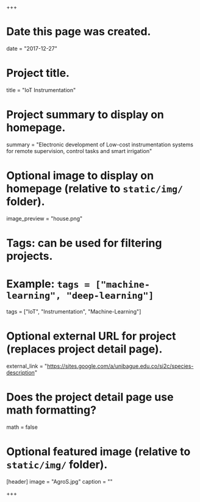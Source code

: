 +++
# Date this page was created.
date = "2017-12-27"

# Project title.
title = "IoT Instrumentation"

# Project summary to display on homepage.
summary = "Electronic development of Low-cost instrumentation systems for remote supervision,  control tasks and smart irrigation"

# Optional image to display on homepage (relative to `static/img/` folder).
image_preview = "house.png"

# Tags: can be used for filtering projects.
# Example: `tags = ["machine-learning", "deep-learning"]`
tags = ["IoT", "Instrumentation", "Machine-Learning"]

# Optional external URL for project (replaces project detail page).
external_link = "https://sites.google.com/a/unibague.edu.co/si2c/species-description"
#


# Does the project detail page use math formatting?
math = false

# Optional featured image (relative to `static/img/` folder).
[header]
image = "AgroS.jpg"
caption = ""

+++
